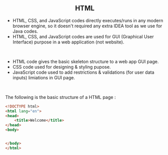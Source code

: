 <h2 align="center">HTML</h2>

- HTML, CSS, and JavaScript codes directly executes/runs in any modern browser engine, so it doesn't required any extra IDEA tool as we use for Java codes.
- HTML, CSS, and JavaScript codes are used for GUI (Graphical User Interface) purpose in a web application (not website).
<br>

- HTML code gives the basic skeleton structure to a web app GUI page.
- CSS code used for designing & styling pupose.
- JavaScript code used to add restrictions & validations (for user data inputs) limiations in GUI page.
<br>

The following is the basic structure of a HTML page :
```html
<!DOCTYPE html>
<html lang="en">
<head>
    <title>Welcome</title>
</head>
<body>


</body>
</html>
```
